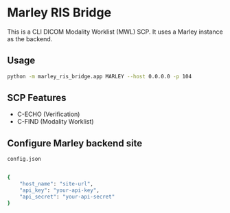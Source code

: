 
# Marley RIS Bridge


This is a CLI DICOM Modality Worklist (MWL) SCP. It uses a Marley instance as the backend.

## Usage

```bash
python -m marley_ris_bridge.app MARLEY --host 0.0.0.0 -p 104
```

## SCP Features

- C-ECHO (Verification)
- C-FIND (Modality Worklist)

## Configure Marley backend site

```bash
config.json


{
    "host_name": "site-url",
    "api_key": "your-api-key",
    "api_secret": "your-api-secret"
}
```
